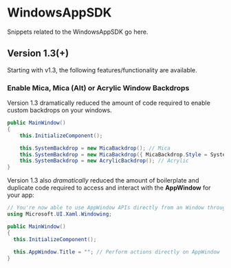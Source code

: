 # WindowsAppSDK

Snippets related to the WindowsAppSDK go here.

## Version 1.3(+)

Starting with v1.3, the following features/functionality are available.

### Enable Mica, Mica (Alt) or Acrylic Window Backdrops

Version 1.3 dramatically reduced the amount of code required to enable custom backdrops on your windows.

```csharp
public MainWindow()
{
    this.InitializeComponent();

    this.SystemBackdrop = new MicaBackdrop(); // Mica
    this.SystemBackdrop = new MicaBackdrop({ MicaBackdrop.Style = SystemBackdropStyles.MicaAlt }); // Mica Alt
    this.SystemBackdrop = new AcrylicBackdrop(); // Acrylic
}
```

Version 1.3 also *dramatically* reduced the amount of boilerplate and duplicate code required to access and interact with the **AppWindow** for your app:

```csharp
// You're now able to use AppWindow APIs directly from an Window through Window.AppWindow. 
using Microsoft.UI.Xaml.Windowing;

public MainWindow()
{
  this.InitializeComponent();
  
  this.AppWindow.Title = ""; // Perform actions directly on AppWindow
}
```
